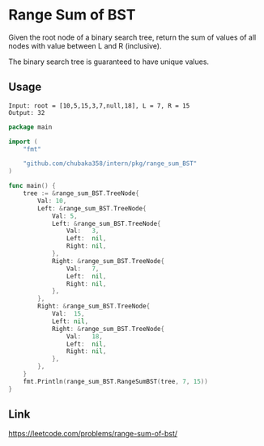 # Range Sum of BST
Given the root node of a binary search tree, return the sum of values of all nodes with value between L and R (inclusive).

The binary search tree is guaranteed to have unique values.

## Usage
```
Input: root = [10,5,15,3,7,null,18], L = 7, R = 15
Output: 32
```
```go
package main

import (
	"fmt"

	"github.com/chubaka358/intern/pkg/range_sum_BST"
)

func main() {
	tree := &range_sum_BST.TreeNode{
		Val: 10,
		Left: &range_sum_BST.TreeNode{
			Val: 5,
			Left: &range_sum_BST.TreeNode{
				Val:   3,
				Left:  nil,
				Right: nil,
			},
			Right: &range_sum_BST.TreeNode{
				Val:   7,
				Left:  nil,
				Right: nil,
			},
		},
		Right: &range_sum_BST.TreeNode{
			Val:  15,
			Left: nil,
			Right: &range_sum_BST.TreeNode{
				Val:   18,
				Left:  nil,
				Right: nil,
			},
		},
	}
	fmt.Println(range_sum_BST.RangeSumBST(tree, 7, 15))
}
```

## Link
https://leetcode.com/problems/range-sum-of-bst/
